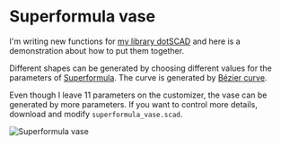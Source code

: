 # Superformula vase

I'm writing new functions for [my library dotSCAD](https://github.com/JustinSDK/dotSCAD) and here is  a demonstration about how to put them together. 

Different shapes can be generated by choosing different values for the parameters of [Superformula](https://en.wikipedia.org/wiki/Superformula). The curve is generated by [Bézier curve](https://en.wikipedia.org/wiki/B%C3%A9zier_curve). 

Even though I leave 11 parameters on the customizer, the vase can be generated by more parameters. If you want to control more details, download and modify `superformula_vase.scad`.

![Superformula vase](https://cdn.thingiverse.com/renders/f5/6d/b3/4a/1e/b8f6d13a260f6ee0b9318e4e1eab0ba6_preview_featured.JPG)

